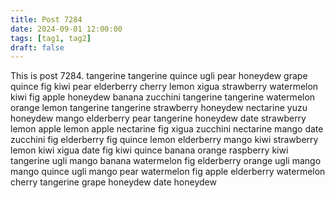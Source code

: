 ```yaml
---
title: Post 7284
date: 2024-09-01 12:00:00
tags: [tag1, tag2]
draft: false
---
```

This is post 7284.
tangerine
tangerine
quince
ugli
pear
honeydew
grape
quince
fig
kiwi
pear
elderberry
cherry
lemon
xigua
strawberry
watermelon
kiwi
fig
apple
honeydew
banana
zucchini
tangerine
tangerine
watermelon
orange
lemon
tangerine
tangerine
strawberry
honeydew
nectarine
yuzu
honeydew
mango
elderberry
pear
tangerine
honeydew
date
strawberry
lemon
apple
lemon
apple
nectarine
fig
xigua
zucchini
nectarine
mango
date
zucchini
fig
elderberry
fig
quince
lemon
elderberry
mango
kiwi
strawberry
lemon
kiwi
xigua
date
fig
kiwi
quince
banana
orange
raspberry
kiwi
tangerine
ugli
mango
banana
watermelon
fig
elderberry
orange
ugli
mango
mango
quince
ugli
mango
pear
watermelon
fig
apple
elderberry
watermelon
cherry
tangerine
grape
honeydew
date
honeydew
